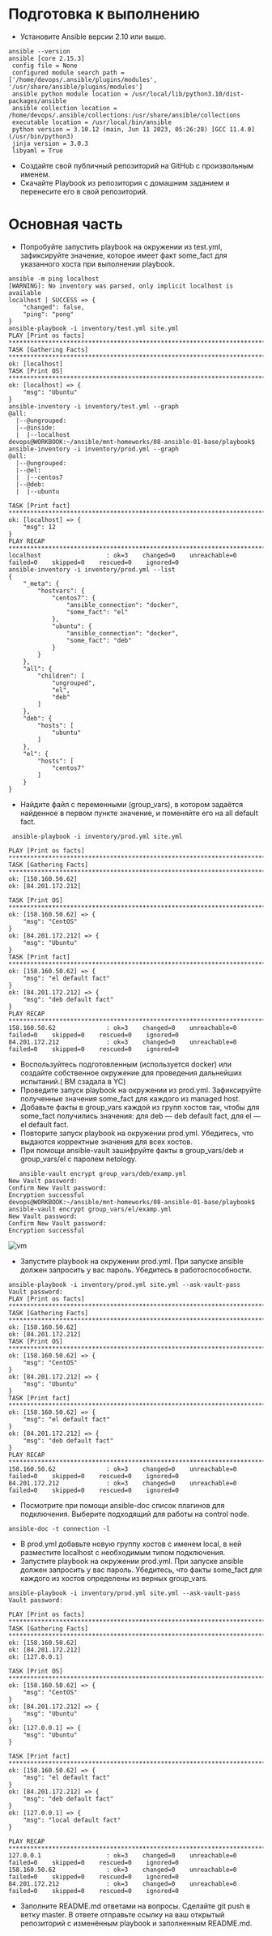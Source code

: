 # Подготовка к выполнению
- Установите Ansible версии 2.10 или выше.
 ```
 ansible --version
ansible [core 2.15.3]
  config file = None
  configured module search path = ['/home/devops/.ansible/plugins/modules', '/usr/share/ansible/plugins/modules']
  ansible python module location = /usr/local/lib/python3.10/dist-packages/ansible
  ansible collection location = /home/devops/.ansible/collections:/usr/share/ansible/collections
  executable location = /usr/local/bin/ansible
  python version = 3.10.12 (main, Jun 11 2023, 05:26:28) [GCC 11.4.0] (/usr/bin/python3)
  jinja version = 3.0.3
  libyaml = True
```
- Создайте свой публичный репозиторий на GitHub с произвольным именем.
- Скачайте Playbook из репозитория с домашним заданием и перенесите его в свой репозиторий.
# Основная часть
- Попробуйте запустить playbook на окружении из test.yml, зафиксируйте значение, которое имеет факт some_fact для указанного хоста при выполнении playbook.
```
ansible -m ping localhost
[WARNING]: No inventory was parsed, only implicit localhost is available
localhost | SUCCESS => {
    "changed": false,
    "ping": "pong"
}
ansible-playbook -i inventory/test.yml site.yml
PLAY [Print os facts] **************************************************************************************************
TASK [Gathering Facts] *************************************************************************************************
ok: [localhost]
TASK [Print OS] ********************************************************************************************************
ok: [localhost] => {
    "msg": "Ubuntu"
}
ansible-inventory -i inventory/test.yml --graph
@all:
  |--@ungrouped:
  |--@inside:
  |  |--localhost
devops@WORKBOOK:~/ansible/mnt-homeworks/08-ansible-01-base/playbook$ ansible-inventory -i inventory/prod.yml --graph
@all:
  |--@ungrouped:
  |--@el:
  |  |--centos7
  |--@deb:
  |  |--ubuntu

TASK [Print fact] ******************************************************************************************************
ok: [localhost] => {
    "msg": 12
}
PLAY RECAP *************************************************************************************************************
localhost                  : ok=3    changed=0    unreachable=0    failed=0    skipped=0    rescued=0    ignored=0
ansible-inventory -i inventory/prod.yml --list
{
    "_meta": {
        "hostvars": {
            "centos7": {
                "ansible_connection": "docker",
                "some_fact": "el"
            },
            "ubuntu": {
                "ansible_connection": "docker",
                "some_fact": "deb"
            }
        }
    },
    "all": {
        "children": [
            "ungrouped",
            "el",
            "deb"
        ]
    },
    "deb": {
        "hosts": [
            "ubuntu"
        ]
    },
    "el": {
        "hosts": [
            "centos7"
        ]
    }
}
```
- Найдите файл с переменными (group_vars), в котором задаётся найденное в первом пункте значение, и поменяйте его на all default fact.
```
 ansible-playbook -i inventory/prod.yml site.yml

PLAY [Print os facts] **************************************************************************************************
TASK [Gathering Facts] *************************************************************************************************
ok: [158.160.50.62]
ok: [84.201.172.212]

TASK [Print OS] ********************************************************************************************************
ok: [158.160.50.62] => {
    "msg": "CentOS"
}
ok: [84.201.172.212] => {
    "msg": "Ubuntu"
}
TASK [Print fact] ******************************************************************************************************
ok: [158.160.50.62] => {
    "msg": "el default fact"
}
ok: [84.201.172.212] => {
    "msg": "deb default fact"
}
PLAY RECAP *************************************************************************************************************
158.160.50.62              : ok=3    changed=0    unreachable=0    failed=0    skipped=0    rescued=0    ignored=0
84.201.172.212             : ok=3    changed=0    unreachable=0    failed=0    skipped=0    rescued=0    ignored=0
```
- Воспользуйтесь подготовленным (используется docker) или создайте собственное окружение для проведения дальнейших испытаний.( ВМ сзадала в YC)
- Проведите запуск playbook на окружении из prod.yml. Зафиксируйте полученные значения some_fact для каждого из managed host.
- Добавьте факты в group_vars каждой из групп хостов так, чтобы для some_fact получились значения: для deb — deb default fact, для el — el default fact.
- Повторите запуск playbook на окружении prod.yml. Убедитесь, что выдаются корректные значения для всех хостов.
- При помощи ansible-vault зашифруйте факты в group_vars/deb и group_vars/el с паролем netology.
```
   ansible-vault encrypt group_vars/deb/examp.yml
New Vault password:
Confirm New Vault password:
Encryption successful
devops@WORKBOOK:~/ansible/mnt-homeworks/08-ansible-01-base/playbook$ ansible-vault encrypt group_vars/el/examp.yml
New Vault password:
Confirm New Vault password:
Encryption successful
```
  ![vm](https://github.com/EVolgina/asible01/blob/main/exam.PNG)
- Запустите playbook на окружении prod.yml. При запуске ansible должен запросить у вас пароль. Убедитесь в работоспособности.
```
ansible-playbook -i inventory/prod.yml site.yml --ask-vault-pass
Vault password:
PLAY [Print os facts] **************************************************************************************************
TASK [Gathering Facts] *************************************************************************************************
ok: [158.160.50.62]
ok: [84.201.172.212]
TASK [Print OS] ********************************************************************************************************
ok: [158.160.50.62] => {
    "msg": "CentOS"
}
ok: [84.201.172.212] => {
    "msg": "Ubuntu"
}
TASK [Print fact] ******************************************************************************************************
ok: [158.160.50.62] => {
    "msg": "el default fact"
}
ok: [84.201.172.212] => {
    "msg": "deb default fact"
}
PLAY RECAP *************************************************************************************************************
158.160.50.62              : ok=3    changed=0    unreachable=0    failed=0    skipped=0    rescued=0    ignored=0
84.201.172.212             : ok=3    changed=0    unreachable=0    failed=0    skipped=0    rescued=0    ignored=0
```
- Посмотрите при помощи ansible-doc список плагинов для подключения. Выберите подходящий для работы на control node.
 
```
ansible-doc -t connection -l
```
- В prod.yml добавьте новую группу хостов с именем local, в ней разместите localhost с необходимым типом подключения.
- Запустите playbook на окружении prod.yml. При запуске ansible должен запросить у вас пароль. Убедитесь, что факты some_fact для каждого из хостов определены из верных group_vars.

```
ansible-playbook -i inventory/prod.yml site.yml --ask-vault-pass
Vault password:

PLAY [Print os facts] **************************************************************************************************************************************************
TASK [Gathering Facts] *************************************************************************************************************************************************
ok: [158.160.50.62]
ok: [84.201.172.212]
ok: [127.0.0.1]

TASK [Print OS] ********************************************************************************************************************************************************
ok: [158.160.50.62] => {
    "msg": "CentOS"
}
ok: [84.201.172.212] => {
    "msg": "Ubuntu"
}
ok: [127.0.0.1] => {
    "msg": "Ubuntu"
}

TASK [Print fact] ******************************************************************************************************************************************************
ok: [158.160.50.62] => {
    "msg": "el default fact"
}
ok: [84.201.172.212] => {
    "msg": "deb default fact"
}
ok: [127.0.0.1] => {
    "msg": "local default fact"
}

PLAY RECAP *************************************************************************************************************************************************************
127.0.0.1                  : ok=3    changed=0    unreachable=0    failed=0    skipped=0    rescued=0    ignored=0
158.160.50.62              : ok=3    changed=0    unreachable=0    failed=0    skipped=0    rescued=0    ignored=0
84.201.172.212             : ok=3    changed=0    unreachable=0    failed=0    skipped=0    rescued=0    ignored=0

```
- Заполните README.md ответами на вопросы. Сделайте git push в ветку master. В ответе отправьте ссылку на ваш открытый репозиторий с изменённым playbook и заполненным README.md.
